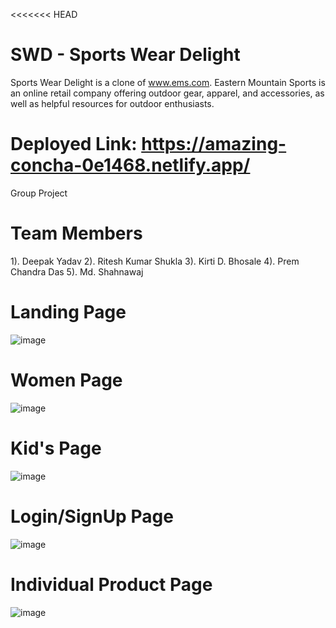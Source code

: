 <<<<<<< HEAD
# SWD -  Sports Wear Delight
Sports Wear Delight is a clone of www.ems.com. Eastern Mountain
Sports is an online retail company offering outdoor gear, apparel,
and accessories, as well as helpful resources for outdoor enthusiasts.
 # Deployed Link: https://amazing-concha-0e1468.netlify.app/

Group Project 
# Team Members

1). Deepak Yadav
2). Ritesh Kumar Shukla
3). Kirti D. Bhosale
4). Prem Chandra Das
5). Md. Shahnawaj



# Landing Page 
![image](https://user-images.githubusercontent.com/110231091/223406440-15f59025-923e-4a37-8130-d523fc9a7d49.png)




# Women Page
![image](https://user-images.githubusercontent.com/110231091/223406922-db6972f6-a5dc-4acd-9acf-4537e028b828.png)


# Kid's Page 
![image](https://user-images.githubusercontent.com/110231091/223407116-6a2554d0-86b3-4d08-9661-ef77d5a3da0d.png)



# Login/SignUp Page
![image](https://user-images.githubusercontent.com/110231091/223404627-4cb3d993-1fc4-4e89-bb57-23ff920e93c7.png)


# Individual Product Page
![image](https://user-images.githubusercontent.com/110231091/223997038-ddf02953-583e-4dd9-b87e-51d404e2abec.png)




